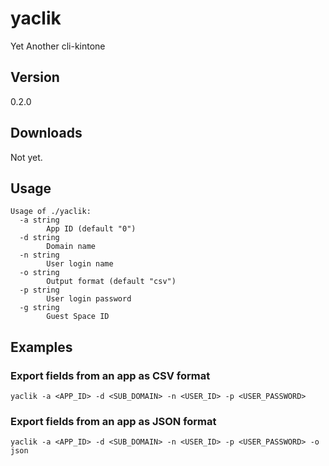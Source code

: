 # yaclik
Yet Another cli-kintone

## Version

0.2.0

## Downloads

Not yet.

## Usage

```text
Usage of ./yaclik:
  -a string
    	App ID (default "0")
  -d string
    	Domain name
  -n string
    	User login name
  -o string
    	Output format (default "csv")
  -p string
    	User login password
  -g string
    	Guest Space ID
```

## Examples

### Export fields from an app as CSV format
```
yaclik -a <APP_ID> -d <SUB_DOMAIN> -n <USER_ID> -p <USER_PASSWORD>
```

### Export fields from an app as JSON format
```
yaclik -a <APP_ID> -d <SUB_DOMAIN> -n <USER_ID> -p <USER_PASSWORD> -o json
```
